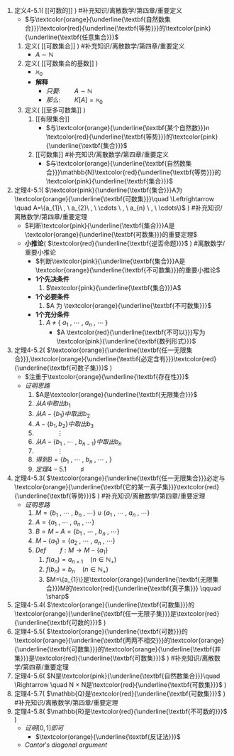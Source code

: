 1. 定义4-5.1(  [[可数的]]  ) #补充知识/离散数学/第四章/重要定义 
	- $与\textcolor{orange}{\underline{\textbf{自然数集合}}}\textcolor{red}{\underline{\textbf{等势}}}的\textcolor{pink}{\underline{\textbf{任意集合}}}$
	1. 定义(  [[可数集合]]  ) #补充知识/离散数学/第四章/重要定义 
		- $A \ \sim \ \mathbb{N}$
	2. 定义(  [[可数集合的基数]]  )
		- $\aleph_{0}$
		- **解释**
			- $只要:\qquad A \ \sim \ \mathbb{N}$
			- $那么:\qquad K[A]=\aleph_{0}$
	1. 定义(  [[至多可数集]]  )
		1. [[有限集合]]
			- $与\textcolor{orange}{\underline{\textbf{某个自然数}}}n \textcolor{red}{\underline{\textbf{等势}}}的\textcolor{pink}{\underline{\textbf{集合}}}$
		2. [[可数集]] #补充知识/离散数学/第四章/重要定义
			- $与\textcolor{orange}{\underline{\textbf{自然数集合}}}\mathbb{N}\textcolor{red}{\underline{\textbf{等势}}}的\textcolor{pink}{\underline{\textbf{集合}}}$
3. 定理4-5.1(  $\textcolor{pink}{\underline{\textbf{集合}}}A为\textcolor{orange}{\underline{\textbf{可数集}}}\quad \Leftrightarrow \quad A=\{a_{1}\ , \ a_{2}\ , \ \cdots \ , \ a_{n} \ , \ \cdots\}$  ) #补充知识/离散数学/第四章/重要定理
	- $判断\textcolor{pink}{\underline{\textbf{集合}}}A是\textcolor{orange}{\underline{\textbf{可数集}}}的重要定理$
	- **小推论**(  $\textcolor{red}{\underline{\textbf{逆否命题}}}$  ) #离散数学/重要小推论 
		- $判断\textcolor{pink}{\underline{\textbf{集合}}}A是\textcolor{orange}{\underline{\textbf{不可数集}}}的重要小推论$
		- **1个先决条件**
			1. $\textcolor{pink}{\underline{\textbf{集合}}}A$
		- **1个必要条件**
			1. $A 为 \textcolor{orange}{\underline{\textbf{不可数集}}}$
		- **1个充分条件**
			1. $A  \ \neq \ \{\ a_{1} \ , \ \cdots \ , \ a_{n}\ , \ \cdots\ \}$
				- $A \textcolor{red}{\underline{\textbf{不可以}}}写为\textcolor{pink}{\underline{\textbf{数列形式}}}$
1. 定理4-5.2(  $\textcolor{orange}{\underline{\textbf{任一无限集合}}},\textcolor{orange}{\underline{\textbf{必定含有}}}\textcolor{red}{\underline{\textbf{可数子集}}}$  )
	- $注重于\textcolor{orange}{\underline{\textbf{存在性}}}$
	- $证明思路$
		1. $A是\textcolor{orange}{\underline{\textbf{无限集合}}}$
		2. $从A中取出b_{1}$
		3. $从A-\{b_{1}\}中取出b_{2}$
		4. $A-\{b_{1},b_{2}\}中取出b_{3}$
		5. $\quad  \qquad \vdots$
		6. $从A-\{b_{1}\ , \ \cdots \ , \ b_{n-1}\}中取出b_{n}$
		7. $\quad  \qquad \vdots$
		8. $得到B=\{b_{1}\ , \ \cdots \ , \ b_{n}\ , \ \cdots \ , \ \}$
		9. $定理 4-5.1\qquad \sharp$
2. 定理4-5.3(  $\textcolor{orange}{\underline{\textbf{任一无限集合}}}必定与\textcolor{orange}{\underline{\textbf{它的某一真子集}}}\textcolor{red}{\underline{\textbf{等势}}}$  ) #补充知识/离散数学/第四章/重要定理  
	- $证明思路$
		1. $M=\{b_{1}\ , \ \cdots \ , \ b_{n}\ , \ \cdots\} \cup \{a_{1}\ , \ \cdots \ , \ a_{n}\ , \ \cdots\}$
		2. $A=\{a_{1}\ , \ \cdots \ , \ a_{n}\ , \ \cdots\}$
		3. $B=M-A=\{b_{1}\ , \ \cdots \ , \ b_{n}\ , \ \cdots\}$
		4. $M-\{a_{1}\}=\{a_{2}\ , \ \cdots \ , \ a_{n} \ , \ \cdots \}$
		5. $Def \qquad f : M \rightarrow M-\{a_{1}\}$
			1. $f(a_{n})=a_{n+1} \quad (n \in \mathbb{N}_{+})$
			2. $f(b_{n})=b_{n} \quad (n \in \mathbb{N}_{+})$
			3. $M=\{a_{1}\}是\textcolor{orange}{\underline{\textbf{无限集合}}}M的\textcolor{red}{\underline{\textbf{真子集}}} \qquad \sharp$
3. 定理4-5.4(  $\textcolor{orange}{\underline{\textbf{可数集}}}的\textcolor{orange}{\underline{\textbf{任一无限子集}}}是\textcolor{red}{\underline{\textbf{可数的}}}$  )
4. 定理4-5.5(  $\textcolor{orange}{\underline{\textbf{可数}}}的\textcolor{orange}{\underline{\textbf{两两不相交}}}的\textcolor{orange}{\underline{\textbf{可数集}}}的\textcolor{orange}{\underline{\textbf{并集}}}是\textcolor{red}{\underline{\textbf{可数集}}}$  ) #补充知识/离散数学/第四章/重要定理 
5. 定理4-5.6(  $N是\textcolor{pink}{\underline{\textbf{自然数集合}}}\quad \Rightarrow \quad N × N是\textcolor{red}{\underline{\textbf{可数集}}}$  )
6. 定理4-5.7(  $\mathbb{Q}是\textcolor{red}{\underline{\textbf{可数集}}}$  ) #补充知识/离散数学/第四章/重要定理 
7. 定理4-5.8(  $\mathbb{R}是\textcolor{red}{\underline{\textbf{不可数的}}}$  )
	- $证明[0,1]即可$
		- $\textcolor{orange}{\underline{\textbf{反证法}}}$
	- $Cantor's \ diagonal \ argument$